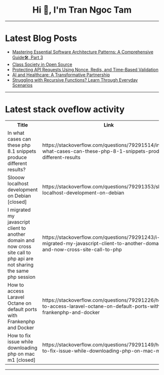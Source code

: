 <h1 align="center">Hi 👋, I'm Tran Ngoc Tam</h1>

---

# Latest Blog Posts 
<!-- BLOG-POST-LIST:START -->
- [Mastering Essential Software Architecture Patterns: A Comprehensive Guide🛠️, Part 3](https://dev.to/cortexflow/mastering-essential-software-architecture-patterns-a-comprehensive-guide-part-3-50o9)
- [Class Society in Open Source](https://dev.to/tambet_vli_53f2fdcd17c0e/class-society-in-open-source-4a7k)
- [Protecting API Requests Using Nonce, Redis, and Time-Based Validation](https://dev.to/raselmahmuddev/protecting-api-requests-using-nonce-redis-and-time-based-validation-11nd)
- [AI and Healthcare: A Transformative Partnership](https://dev.to/advay_anand_d11d9674596af/ai-in-medical-science-transforming-healthcare-with-technology-4bhh)
- [Struggling with Recursive Functions? Learn Through Everyday Scenarios](https://dev.to/yo-shi/struggling-with-recursive-functions-learn-through-everyday-scenarios-3joe)
<!-- BLOG-POST-LIST:END -->

---

# Latest stack oveflow activity
<table>
  <tr><th>Title</th><th>Link</th></tr>
  <!-- STACKOVERFLOW:START --><tr><td>In what cases can these php 8.1 snippets produce different results?</td><td>https://stackoverflow.com/questions/79291514/in-what-cases-can-these-php-8-1-snippets-produce-different-results</td></tr><tr><td>Slooow localhost development on Debian [closed]</td><td>https://stackoverflow.com/questions/79291353/slooow-localhost-development-on-debian</td></tr><tr><td>I migrated my javascript client to another domain and now cross site call to php api are not sharing the same php session</td><td>https://stackoverflow.com/questions/79291243/i-migrated-my-javascript-client-to-another-domain-and-now-cross-site-call-to-php</td></tr><tr><td>How to access Laravel Octane on default ports with Frankenphp and Docker</td><td>https://stackoverflow.com/questions/79291226/how-to-access-laravel-octane-on-default-ports-with-frankenphp-and-docker</td></tr><tr><td>How to fix issue while downloading php on mac m1 [closed]</td><td>https://stackoverflow.com/questions/79291149/how-to-fix-issue-while-downloading-php-on-mac-m1</td></tr><!-- STACKOVERFLOW:END -->
</table>

---


